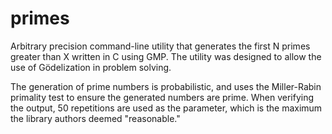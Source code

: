 
# primes

Arbitrary precision command-line utility that generates the first N primes
greater than X written in C using GMP. The utility was designed to allow the use
of Gödelization in problem solving.

The generation of prime numbers is probabilistic, and uses the Miller-Rabin
primality test to ensure the generated numbers are prime. When verifying the
output, 50 repetitions are used as the parameter, which is the maximum the
library authors deemed "reasonable."


